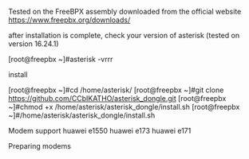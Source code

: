 Tested on the FreeBPX assembly downloaded from the official website https://www.freepbx.org/downloads/

after installation is complete, check your version of asterisk (tested on version 16.24.1)

[root@freepbx ~]#asterisk -vrrr


install

[root@freepbx ~]#cd /home/asterisk/
[root@freepbx ~]#git clone https://github.com/CCbIKATHO/asterisk_dongle.git
[root@freepbx ~]#chmod +x /home/asterisk/asterisk_dongle/install.sh
[root@freepbx ~]#/home/asterisk/asterisk_dongle/install.sh

Modem support
huawei e1550
huawei e173
huawei e171

Preparing modems
